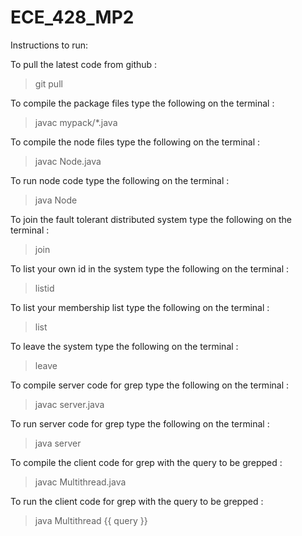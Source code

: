 # ECE_428_MP2

Instructions to run:

To pull the latest code from github : 

> git pull

To compile the package files type the following on the terminal : 

> javac mypack/*.java 

To compile the node files type the following on the terminal : 

> javac Node.java

To run node code type the following on the terminal :

> java Node

To join the fault tolerant distributed system type the following on the terminal :

> join

To list your own id in the system type the following on the terminal :

> listid

To list your membership list type the following on the terminal :

> list

To leave the system type the following on the terminal :

> leave

To compile server code for grep type the following on the terminal :

> javac server.java

To run server code for grep type the following on the terminal :

> java server

To compile the client code for grep with the query to be grepped :

> javac Multithread.java 

To run the client code for grep with the query to be grepped :

> java Multithread {{ query }}




